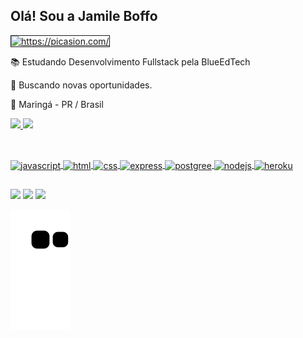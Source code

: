 ## Olá! Sou a Jamile Boffo

<a href="https://picasion.com/"><img src="https://i.picasion.com/pic92/d5d98aa18696fefe7cf6542215d9ad9b.gif" width="200" height="200" border="1" alt="https://picasion.com/" /></a><br /><a href="https://picasion.com/"></a>

📚 Estudando Desenvolvimento Fullstack pela BlueEdTech

🔎 Buscando novas oportunidades.

🌆 Maringá - PR / Brasil

  <div>

</div>


<div>
  <a href="https://github.com/JamileBoffo">
  <img height="180em" src="https://github-readme-stats.vercel.app/api?username=jamileboffo&show_icons=true&theme=dracula&include_all_commits=true&count_private=true"/>
  <img height="180em" src="https://github-readme-stats.vercel.app/api/top-langs/?username=jamileboffo&layout=compact&langs_count=16&theme=dracula"/>
  
</div>
  
  ##
  
<div style="display: inline_block"><br>
  <img align="center" alt="javascript" src="https://img.shields.io/badge/JavaScript-F7DF1E?style=for-the-badge&logo=javascript&logoColor=black" />
  <img align="center" alt="html" src="https://img.shields.io/badge/HTML5-E34F26?style=for-the-badge&logo=html5&logoColor=white" />
  <img align="center" alt="css" src="https://img.shields.io/badge/CSS-239120?&style=for-the-badge&logo=css3&logoColor=white" />
  <img align="center" alt="express" src="https://img.shields.io/badge/Express.js-404D59?style=for-the-badge" />
  <img align="center" alt="postgree" src="https://img.shields.io/badge/PostgreSQL-316192?style=for-the-badge&logo=postgresql&logoColor=white" />
  <img align="center" alt="nodejs" src="https://img.shields.io/badge/Node.js-43853D?style=for-the-badge&logo=node.js&logoColor=white" />
  <img align="center" alt="heroku" src="https://img.shields.io/badge/Heroku-430098?style=for-the-badge&logo=heroku&logoColor=white" />
  
  </div>
 
  ##
    
  <div>

<a href="https://discord.gg/JBoffo#5084" target="_blank"><img src="https://img.shields.io/badge/Discord-7289DA?style=for-the-badge&logo=discord&logoColor=white" target="_blank"></a>
  <a href = "mailto:jamileboffo@gmail.com"><img src="https://img.shields.io/badge/Gmail-D14836?style=for-the-badge&logo=gmail&logoColor=white" target="_blank"></a>
  <a href="https://www.linkedin.com/in/jamile-boffo-242527210/" target="_blank"><img src="https://img.shields.io/badge/-LinkedIn-%230077B5?style=for-the-badge&logo=linkedin&logoColor=white" target="_blank"></a>   
  
 </div>

 
  ![snake gif](https://github.com/JamileBoffo/JamileBoffo/blob/output/github-contribution-grid-snake.svg)

